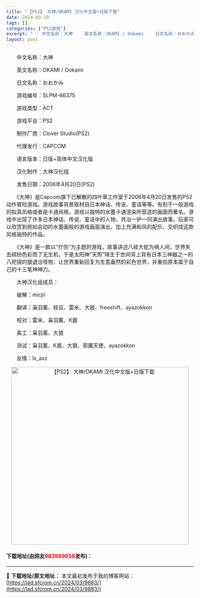 ```yaml
---
title: "【PS2】 大神/OKAMI 汉化中文版+日版下载"
date: 2024-03-19
tags: []
categories: ["PS2游戏"]
excerpt: "　　中文名称：大神 　　英文名称：OKAMI / Ookami 　　日文名称：おおかみ 　　游戏编号：SLPM-66375 　　游戏类型：ACT 　　游戏平台：PS2 　　制作厂商：Clover Studio(PS2) 　　代理发行：CAPCOM 　　语言版本：日版+简体中文汉化版 　　汉化制作：大&hellip;"
layout: post
---
```


 <p>　　中文名称：大神</p> <p>　　英文名称：OKAMI / Ookami</p> <p>　　日文名称：おおかみ</p> <p>　　游戏编号：SLPM-66375</p> <p>　　游戏类型：ACT</p> <p>　　游戏平台：PS2</p> <p>　　制作厂商：Clover Studio(PS2)</p> <p>　　代理发行：CAPCOM</p> <p>　　语言版本：日版+简体中文汉化版</p> <p>　　汉化制作：大神汉化组</p> <p>　　发售日期：2006年4月20日(PS2)</p> <p>　　《大神》是Capcom旗下已解散的四叶草工作室于2006年4月20日发售的PS2动作冒险游戏。游戏故事背景取材自日本神话、传说、童话等等。有别于一般游戏的拟真风格或者是卡通风格，游戏以独特的水墨卡通渲染所营造的画面而著名。游戏中出现了许多日本神话、传说、童话中的人物，共冶一炉一同演出故事。玩家可以欣赏到宛如会动的水墨画般的游戏画面演出，加上充满和风的配乐，交织成这款风格独特的作品。</p> <p>　　《大神》是一款以&ldquo;疗伤&rdquo;为主题的游戏，故事讲述八岐大蛇为祸人间，世界失去缤纷色彩而了无生机，于是太阳神&ldquo;天照&rdquo;降生于世间背上背有日本三神器之一的八咫镜的狼退治怪物，让世界重新回复为生意盎然的彩色世界，并重拾原本属于自己的十三笔神神力。</p> <p>　　大神汉化组成员：</p> <p>　　破解：micjil</p> <p>　　翻译：枭羽薰、枝豆、雷米、大狼、freeshift、ayazokkon</p> <p>　　校对：雷米、枭羽薰、K酱</p> <p>　　美工：枭羽薰、大狼</p> <p>　　测试：枭羽薰、K酱、大狼、邪魔天使、ayazokkon</p> <p>　　友情：lx_axz</p> <p align="center"><img align="" border="0" src="https://lad.sfcrom.cn/wp-content/uploads/2024/03/20240319_65f9983ee0cb3.jpg" width="476" alt="【PS2】 大神/OKAMI 汉化中文版+日版下载" /></p> <p><h4>下载地址(由网友<font color="red">983989858</font>发布)：</h4></p> 

---
📖 **下载地址/原文地址：** 本文最初发布于我的博客网站：[https://lad.sfcrom.cn/2024/03/9883/](https://lad.sfcrom.cn/2024/03/9883/)
